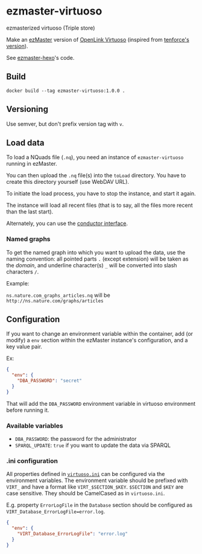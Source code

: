 # ezmaster-virtuoso

ezmasterized virtuoso (Triple store)

Make an [ezMaster](https://github.com/Inist-CNRS/ezmaster) version of [OpenLink Virtuoso](https://github.com/openlink/virtuoso-opensource) (inspired from
[tenforce's version](https://github.com/tenforce/docker-virtuoso)).

See [ezmaster-hexo](https://github.com/Inist-CNRS/ezmaster-hexo)'s code.

## Build

    docker build --tag ezmaster-virtuoso:1.0.0 .

## Versioning

Use semver, but don't prefix version tag with `v`.

## Load data

To load a NQuads file (`.nq`), you need an instance of `ezmaster-virtuoso`
running in ezMaster.

You can then upload the `.nq` file(s) into the `toLoad` directory. You have to
create this directory yourself (use WebDAV URL).

To initiate the load process, you have to stop the instance, and start it again.

The instance will load all recent files (that is to say, all the files more
recent than the last start).

Alternately, you can use the [conductor interface](http://docs.openlinksw.com/virtuoso/htmlconductorbar/#rdfadm).

### Named graphs

To get the named graph into which you want to upload the data, use the naming
convention: all pointed parts `.` (except extension) will be taken as the _domain_,
and underline character(s) `_` will be converted into slash characters `/`.

Example:

`ns.nature.com_graphs_articles.nq` will be `http://ns.nature.com/graphs/articles`

## Configuration

If you want to change an environment variable within the container, add (or
modify) a `env` section within the ezMaster instance's configuration, and a key value pair.

Ex:

```json
{
  "env": {
    "DBA_PASSWORD": "secret"
  }
}
```

That will add the `DBA_PASSWORD` environment variable in virtuoso environment
before running it.

### Available variables

- `DBA_PASSWORD`:  the password for the administrator
- `SPARQL_UPDATE`: `true` if you want to update the data via SPARQL

### .ini configuration

All properties defined in [`virtuoso.ini`](https://github.com/tenforce/docker-virtuoso/blob/8ea659bde39644b56a9934776858ede28eee06f0/virtuoso.ini) can be configured via the environment
variables. The environment variable should be prefixed with `VIRT_` and have a
format like `VIRT_$SECTION_$KEY`. `$SECTION` and `$KEY` are case sensitive. They
should be CamelCased as in `virtuoso.ini`.

E.g. property `ErrorLogFile` in the `Database` section should be configured as `VIRT_Database_ErrorLogFile=error.log`.

```json
{
  "env": {
    "VIRT_Database_ErrorLogFile": "error.log"
  }
}
```